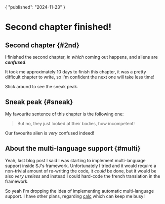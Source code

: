 {
	"published": "2024-11-23"
}

# Second chapter finished!

## Second chapter {#2nd}

I finished the second chapter, _in which_ coming out happens, and aliens are
***confused***.

It took me approximately 10 days to finish this chapter, it was a pretty
difficult chapter to write, so I'm confident the next one will take less time!

Stick around to see the sneak peak.

## Sneak peak {#sneak}

My favourite sentence of this chapter is the following one:
 
> But no, they just looked at their bodies, how incompetent!

Our favourite alien is _very_ confused indeed!

## About the multi-language support {#multi}

Yeah, last blog post I said I was starting to implement multi-language support
inside SJ's framework. Unfortunately I tried and it would require a non-trivial
amount of re-writing the code, it _could_ be done, but it would be also _very
useless_ and instead I could hard-code the french translation in the framework.

So yeah I'm dropping the idea of implementing automatic multi-language support. 
I have other plans, regarding [calc](https://github.com/vanilla-extract/calc)
which can keep me busy!
